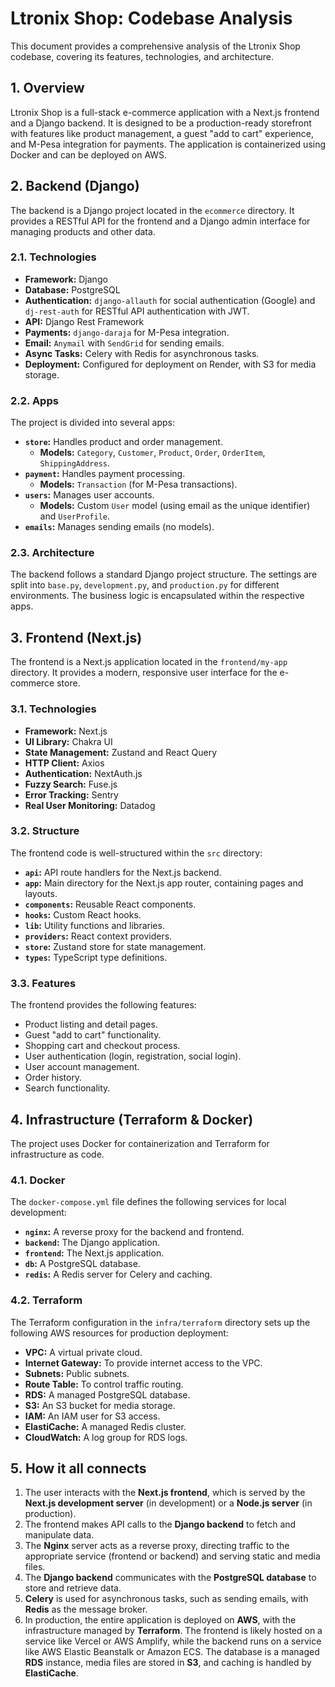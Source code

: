 # Ltronix Shop: Codebase Analysis

This document provides a comprehensive analysis of the Ltronix Shop codebase, covering its features, technologies, and architecture.

## 1. Overview

Ltronix Shop is a full-stack e-commerce application with a Next.js frontend and a Django backend. It is designed to be a production-ready storefront with features like product management, a guest "add to cart" experience, and M-Pesa integration for payments. The application is containerized using Docker and can be deployed on AWS.

## 2. Backend (Django)

The backend is a Django project located in the `ecommerce` directory. It provides a RESTful API for the frontend and a Django admin interface for managing products and other data.

### 2.1. Technologies

*   **Framework:** Django
*   **Database:** PostgreSQL
*   **Authentication:** `django-allauth` for social authentication (Google) and `dj-rest-auth` for RESTful API authentication with JWT.
*   **API:** Django Rest Framework
*   **Payments:** `django-daraja` for M-Pesa integration.
*   **Email:** `Anymail` with `SendGrid` for sending emails.
*   **Async Tasks:** Celery with Redis for asynchronous tasks.
*   **Deployment:** Configured for deployment on Render, with S3 for media storage.

### 2.2. Apps

The project is divided into several apps:

*   **`store`:** Handles product and order management.
    *   **Models:** `Category`, `Customer`, `Product`, `Order`, `OrderItem`, `ShippingAddress`.
*   **`payment`:** Handles payment processing.
    *   **Models:** `Transaction` (for M-Pesa transactions).
*   **`users`:** Manages user accounts.
    *   **Models:** Custom `User` model (using email as the unique identifier) and `UserProfile`.
*   **`emails`:** Manages sending emails (no models).

### 2.3. Architecture

The backend follows a standard Django project structure. The settings are split into `base.py`, `development.py`, and `production.py` for different environments. The business logic is encapsulated within the respective apps.

## 3. Frontend (Next.js)

The frontend is a Next.js application located in the `frontend/my-app` directory. It provides a modern, responsive user interface for the e-commerce store.

### 3.1. Technologies

*   **Framework:** Next.js
*   **UI Library:** Chakra UI
*   **State Management:** Zustand and React Query
*   **HTTP Client:** Axios
*   **Authentication:** NextAuth.js
*   **Fuzzy Search:** Fuse.js
*   **Error Tracking:** Sentry
*   **Real User Monitoring:** Datadog

### 3.2. Structure

The frontend code is well-structured within the `src` directory:

*   **`api`:** API route handlers for the Next.js backend.
*   **`app`:** Main directory for the Next.js app router, containing pages and layouts.
*   **`components`:** Reusable React components.
*   **`hooks`:** Custom React hooks.
*   **`lib`:** Utility functions and libraries.
*   **`providers`:** React context providers.
*   **`store`:** Zustand store for state management.
*   **`types`:** TypeScript type definitions.

### 3.3. Features

The frontend provides the following features:

*   Product listing and detail pages.
*   Guest "add to cart" functionality.
*   Shopping cart and checkout process.
*   User authentication (login, registration, social login).
*   User account management.
*   Order history.
*   Search functionality.

## 4. Infrastructure (Terraform & Docker)

The project uses Docker for containerization and Terraform for infrastructure as code.

### 4.1. Docker

The `docker-compose.yml` file defines the following services for local development:

*   **`nginx`:** A reverse proxy for the backend and frontend.
*   **`backend`:** The Django application.
*   **`frontend`:** The Next.js application.
*   **`db`:** A PostgreSQL database.
*   **`redis`:** A Redis server for Celery and caching.

### 4.2. Terraform

The Terraform configuration in the `infra/terraform` directory sets up the following AWS resources for production deployment:

*   **VPC:** A virtual private cloud.
*   **Internet Gateway:** To provide internet access to the VPC.
*   **Subnets:** Public subnets.
*   **Route Table:** To control traffic routing.
*   **RDS:** A managed PostgreSQL database.
*   **S3:** An S3 bucket for media storage.
*   **IAM:** An IAM user for S3 access.
*   **ElastiCache:** A managed Redis cluster.
*   **CloudWatch:** A log group for RDS logs.

## 5. How it all connects

1.  The user interacts with the **Next.js frontend**, which is served by the **Next.js development server** (in development) or a **Node.js server** (in production).
2.  The frontend makes API calls to the **Django backend** to fetch and manipulate data.
3.  The **Nginx** server acts as a reverse proxy, directing traffic to the appropriate service (frontend or backend) and serving static and media files.
4.  The **Django backend** communicates with the **PostgreSQL database** to store and retrieve data.
5.  **Celery** is used for asynchronous tasks, such as sending emails, with **Redis** as the message broker.
6.  In production, the entire application is deployed on **AWS**, with the infrastructure managed by **Terraform**. The frontend is likely hosted on a service like Vercel or AWS Amplify, while the backend runs on a service like AWS Elastic Beanstalk or Amazon ECS. The database is a managed **RDS** instance, media files are stored in **S3**, and caching is handled by **ElastiCache**.
